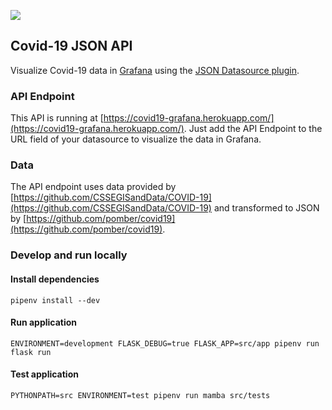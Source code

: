 ![](https://travis-ci.com/twei55/covid19-grafana-datasource.svg?branch=master)

## Covid-19 JSON API

Visualize Covid-19 data in [Grafana](https://grafana.com/grafana/) using the [JSON Datasource plugin](https://grafana.com/grafana/plugins/simpod-json-datasource).

### API Endpoint

This API is running at [https://covid19-grafana.herokuapp.com/](https://covid19-grafana.herokuapp.com/). Just add the API Endpoint to the URL field of your datasource to visualize the data in Grafana.

### Data

The API endpoint uses data provided by [https://github.com/CSSEGISandData/COVID-19](https://github.com/CSSEGISandData/COVID-19) and transformed to JSON by [https://github.com/pomber/covid19](https://github.com/pomber/covid19).

### Develop and run locally

#### Install dependencies

```
pipenv install --dev
```

#### Run application

```
ENVIRONMENT=development FLASK_DEBUG=true FLASK_APP=src/app pipenv run flask run
```

#### Test application

```
PYTHONPATH=src ENVIRONMENT=test pipenv run mamba src/tests
```
